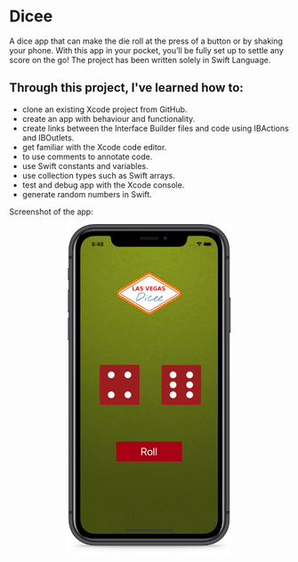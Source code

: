 # Dicee

A dice app that can make the die roll at the press of a button or by shaking your phone. With this app in your pocket, you’ll be fully set up to settle any score on the go! The project has been written solely in Swift Language.


## Through this project, I've learned how to:

-   clone an existing Xcode project from GitHub.
-   create an app with behaviour and functionality.
-   create links between the Interface Builder files and code using IBActions and IBOutlets.
-   get familiar with the Xcode code editor.
-   to use comments to annotate code.
-   use Swift constants and variables.
-   use collection types such as Swift arrays.
-   test and debug app with the Xcode console.
-   generate random numbers in Swift.

Screenshot of the app:

<p align="center"><img src="images/dicee.png" width="300"></p>